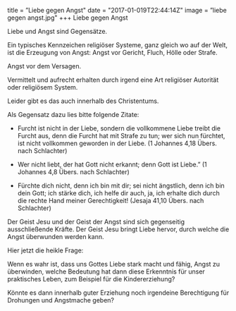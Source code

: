 title = ”Liebe gegen Angst"
date = "2017-01-019T22:44:14Z"
image = ”liebe gegen angst.jpg"
+++
Liebe gegen Angst

Liebe und Angst sind Gegensätze.

Ein typisches Kennzeichen religiöser Systeme, ganz gleich wo auf der Welt, ist die Erzeugung von Angst: Angst vor Gericht, Fluch, Hölle oder Strafe. 

Angst vor dem Versagen. 

Vermittelt und aufrecht erhalten durch irgend eine Art religiöser Autorität oder religiösem System.

Leider gibt es das auch innerhalb des Christentums.

Als Gegensatz dazu lies bitte folgende Zitate:


- Furcht ist nicht in der Liebe, sondern die vollkommene Liebe treibt die Furcht aus, denn die Furcht hat mit Strafe zu tun; wer sich nun fürchtet, ist nicht vollkommen geworden in der Liebe. (1 Johannes 4,18 Übers. nach Schlachter)

- Wer nicht liebt, der hat Gott nicht erkannt; denn Gott ist Liebe.” (1 Johannes 4,8 Übers. nach Schlachter)
 

- Fürchte dich nicht, denn ich bin mit dir; sei nicht ängstlich, denn ich bin dein Gott; ich stärke dich, ich helfe dir auch, ja, ich erhalte dich durch die rechte Hand meiner Gerechtigkeit! 
(Jesaja 41,10 Übers. nach Schlachter)

Der Geist Jesu und der Geist der Angst sind sich gegenseitig ausschließende Kräfte. Der Geist Jesu bringt Liebe hervor, durch welche die Angst überwunden werden kann.

Hier jetzt die heikle Frage:

Wenn es wahr ist, dass uns Gottes Liebe stark macht und fähig, Angst zu überwinden, welche Bedeutung hat dann diese Erkenntnis für unser praktisches Leben, zum Beispiel für die Kindererziehung? 

Könnte es dann innerhalb guter Erziehung noch irgendeine Berechtigung für Drohungen und Angstmache geben?